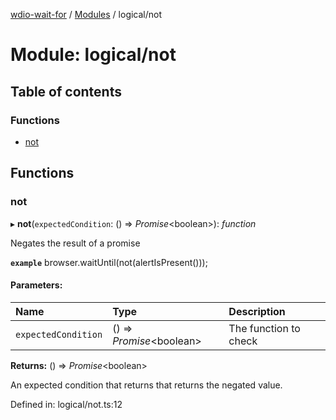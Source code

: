 [wdio-wait-for](../README.md) / [Modules](../modules.md) / logical/not

# Module: logical/not

## Table of contents

### Functions

- [not](logical_not.md#not)

## Functions

### not

▸ **not**(`expectedCondition`: () => *Promise*<boolean\>): *function*

Negates the result of a promise

**`example`** 
browser.waitUntil(not(alertIsPresent()));

#### Parameters:

| Name | Type | Description |
| :------ | :------ | :------ |
| `expectedCondition` | () => *Promise*<boolean\> | The function to check |

**Returns:** () => *Promise*<boolean\>

An expected condition that returns that returns the negated value.

Defined in: logical/not.ts:12

